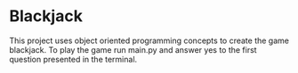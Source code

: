 # Blackjack

This project uses object oriented programming concepts to create the game blackjack. To play the game run main.py and answer yes to the first question presented in the terminal.
